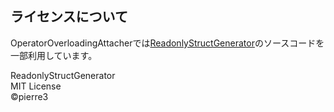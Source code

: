 ## ライセンスについて
OperatorOverloadingAttacherでは[ReadonlyStructGenerator](https://github.com/pierre3/ReadonlyStructGenerator)のソースコードを一部利用しています。  

ReadonlyStructGenerator  
MIT License  
©pierre3  
